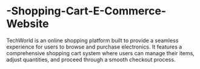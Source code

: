 # -Shopping-Cart-E-Commerce-Website
TechWorld is an online shopping platform built to provide a seamless experience for users to browse and purchase electronics. It features a comprehensive shopping cart system where users can manage their items, adjust quantities, and proceed through a smooth checkout process.
